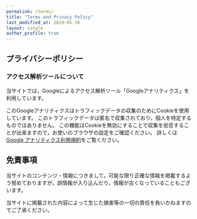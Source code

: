 ```yaml
---
permalink: /terms/
title: "Terms and Privacy Policy"
last_modified_at: 2019-05-10
layout: single
author_profile: true
---
```


## プライバシーポリシー

### アクセス解析ツールについて

当サイトでは，Googleによるアクセス解析ツール「Googleアナリティクス」を利用しています。
 
このGoogleアナリティクスはトラフィックデータの収集のためにCookieを使用しています。
このトラフィックデータは匿名で収集されており，個人を特定するものではありません。
この機能はCookieを無効にすることで収集を拒否することが出来ますので，お使いのブラウザの設定をご確認ください。
詳しくは[Google アナリティクス利用規約](https://www.google.com/intl/ja/analytics/terms/jp.html)をご覧ください。

## 免責事項

当サイトのコンテンツ・情報につきまして，可能な限り正確な情報を掲載するよう努めておりますが，誤情報が入り込んだり，情報が古くなっていることもございます。

当サイトに掲載された内容によって生じた損害等の一切の責任を負いかねますのでご了承ください。
